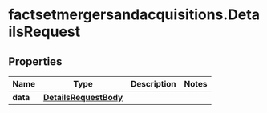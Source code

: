 # factsetmergersandacquisitions.DetailsRequest

## Properties

Name | Type | Description | Notes
------------ | ------------- | ------------- | -------------
**data** | [**DetailsRequestBody**](DetailsRequestBody.md) |  | 


